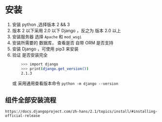 安装
========

1. 安装 python ,选择版本 2 && 3
2. 版本 2 以下采用 2.0 以下 Django ，反之为 版本 2.0 以上
3. 安装服务器 选择 `Apache` 和 `mod_wsgi`
4. 安装所需要的 数据库， 查看是否 自带 ORM 是否支持
5. 安装 Django ，可使用 pip3 来安装
6. 验证 是否安装完全
    ```bash
        >>> import django
        >>> print(django.get_version())
        2.1.3
    ```
    或 采用通用查看版本命令
    `python -m django --version`

组件全部安装流程
-----------

`https://docs.djangoproject.com/zh-hans/2.1/topics/install/#installing-official-release`